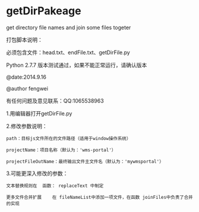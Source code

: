 getDirPakeage
=============

get directory file names and join some files togeter

打包脚本说明：

必须包含文件：head.txt、endFile.txt、getDirFile.py

Python 2.7.7 版本测试通过，如果不能正常运行，请确认版本

@date:2014.9.16 

@author fengwei

有任何问题及意见联系：QQ:1065538963


1.用编辑器打开getDirFile.py

2.修改参数说明：

	path：目标js文件所在的文件路径（适用于window操作系统）
	
	projectName：项目名称（默认为：'wms-portal'）
	
	projectFileOutName：最终输出文件主文件名（默认为：'mywmsportal'）
	

3.可能更深入修改的参数：

	文本替换规则在  函数： replaceText 中制定
	
	更多文件合并扩展  	在 fileNameList中添加一项文件，在函数 joinFiles中负责了合并的实现
